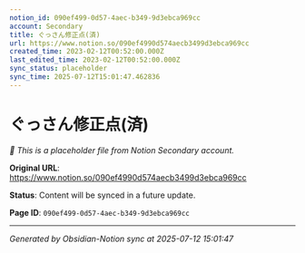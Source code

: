 ```yaml
---
notion_id: 090ef499-0d57-4aec-b349-9d3ebca969cc
account: Secondary
title: ぐっさん修正点(済)
url: https://www.notion.so/090ef4990d574aecb3499d3ebca969cc
created_time: 2023-02-12T00:52:00.000Z
last_edited_time: 2023-02-12T00:52:00.000Z
sync_status: placeholder
sync_time: 2025-07-12T15:01:47.462836
---
```


# ぐっさん修正点(済)

*🔄 This is a placeholder file from Notion Secondary account.*

**Original URL**: https://www.notion.so/090ef4990d574aecb3499d3ebca969cc

**Status**: Content will be synced in a future update.

**Page ID**: `090ef499-0d57-4aec-b349-9d3ebca969cc`

---

*Generated by Obsidian-Notion sync at 2025-07-12 15:01:47*
